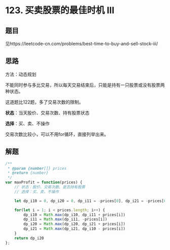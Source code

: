 # 123. 买卖股票的最佳时机 III

## 题目

见https://leetcode-cn.com/problems/best-time-to-buy-and-sell-stock-iii/

## 思路

方法：动态规划

不能同时参与多比交易，所以每天交易结束后，只能是持有一只股票或没有股票两种状态。

这道题比122题，多了交易次数的限制。

**状态**：当天股价、交易次数、持有股票状态

**选择**：买、卖、不操作

交易次数比较小，可以不用for循环，直接列举出来。



## 解题

```javascript
/**
 * @param {number[]} prices
 * @return {number}
 */
var maxProfit = function(prices) {
    // 状态：股价、交易次数、是否持有股票
    // 选择：买、卖、不操作

    let dp_i10 = 0, dp_i20 = 0, dp_i11 = -prices[0], dp_i21 = -prices[0]

    for(let i = 1; i < prices.length; i++) {
        dp_i10 = Math.max(dp_i10, dp_i11 + prices[i])
        dp_i11 = Math.max(dp_i11, -prices[i])
        dp_i20 = Math.max(dp_i20, dp_i21 + prices[i])
        dp_i21 = Math.max(dp_i21, dp_i10 - prices[i])
    }
    return dp_i20
};
```